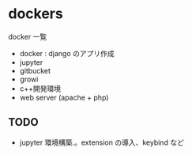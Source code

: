 # dockers

docker 一覧

- docker : django のアプリ作成
- jupyter
- gitbucket
- growi
- c++開発環境
- web server (apache + php)

## TODO

- jupyter 環境構築.。extension の導入、keybind など
